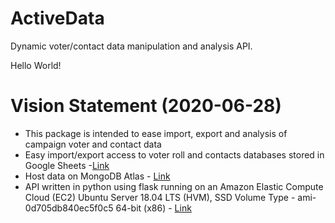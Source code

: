 # ActiveData
Dynamic voter/contact data manipulation and analysis API.

Hello World!

# Vision Statement (2020-06-28)
*  This package is intended to ease import, export and analysis of campaign voter and contact data
*  Easy import/export access to voter roll and contacts databases stored in Google Sheets -[Link](https://zapier.com/apps/google-sheets/integrations/mongodb)
*  Host data on MongoDB Atlas - [Link](https://www.mongodb.com/cloud/atlas)
*  API written in python using flask running on an Amazon Elastic Compute Cloud (EC2) Ubuntu Server 18.04 LTS (HVM), SSD Volume Type - ami-0d705db840ec5f0c5 64-bit (x86) - [Link](https://www.codementor.io/@jqn/deploy-a-flask-app-on-aws-ec2-13hp1ilqy2)
